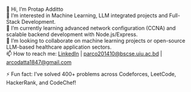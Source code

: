 👋 Hi, I’m Protap Additto  
👀 I’m interested in Machine Learning, LLM integrated projects and Full-Stack Development.  
🌱 I’m currently learning advanced network configuration (CCNA) and scalable backend development with Node.js/Express.  
💞️ I’m looking to collaborate on machine learning projects or open-source LLM-based healthcare application sectors.  
📫 How to reach me: [LinkedIn](https://www.linkedin.com/in/arco1847) | parco201410@bscse.uiu.ac.bd | arcodatta1847@gmail.com

⚡ Fun fact: I’ve solved 400+ problems across Codeforces, LeetCode, HackerRank, and CodeChef!

<!---
arco1847/arco1847 is a ✨ special ✨ repository because its `README.md` (this file) appears on your GitHub profile.
You can click the Preview link to take a look at your changes.
--->
